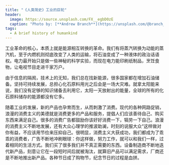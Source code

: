```yaml
---
title: "《人类简史》工业的巨轮"
header:
  image: https://source.unsplash.com/FX__egbD0zE
  caption: "Photo by: [**Andrew Branch**](https://unsplash.com/@branch_portraits)"
tags:
  - A brief history of humankind
---
```


工业革命的核心，本质上就是能源相互转换的革命。我们有将蒸汽转换为动能的蒸汽机，至于内燃机则彻底改变了人类的运输，将石油变成了一种液体的政治话语权。电力最开始只是做一些神秘的科学实验，而现在电力能印刷纸制品，烹饪食物，让电视节目走进千家万户。

由于信息的隔阂，技术上的无知，我们总在找新能源，很多国家都在增加石油储备。坚持可持续发展，总担心化石原料用光之后会是一场大灾难。就拿太阳能来说，我们没有足够的知识储备去利用它，太阳一天放射出的能量，全球的所有的化石原料储存的能源都没有它多。

随着工业的发展，新的产品也孕育而生，从而刺激了消费。现代的各种网路促销，浪漫的消费主义的美德就是消费更多的产品和服务，提倡人们应该善待自己、购买东西来满足自己。很多的消费广告都鼓励你该好好消费一下，犒劳一下自己。浪漫的消费主义不断地发展，还有大众心理学的推波助澜，时刻的说服大众“这样做对你有益，不应该用节俭来压抑自己。很明显，消费主义大获成功，我们都成为了乖乖的消费者，广告不断地冲刷眼球：你这样做，努力工作，就可以和我们一样，过着相同的生活方式。我们买了很多我们并不真正需要的东西。设备制造商不断地迭代新产品，刻意让它在一段短时间后就被淘汰，就算旧产品可以满足需求，厂商还是不断地推出新产品。各种节日成了购物节，纪念节日的过程是血拼。
